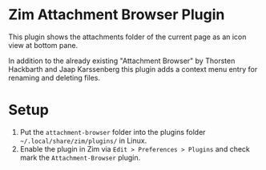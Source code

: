 # Zim Attachment Browser Plugin

This plugin shows the attachments folder of the current page as an
icon view at bottom pane.

In addition to the already existing "Attachment Browser" by Thorsten Hackbarth and Jaap Karssenberg 
this plugin adds a context menu entry for renaming and deleting files.

# Setup

1. Put the `attachment-browser` folder into the plugins folder `~/.local/share/zim/plugins/` in Linux.
2. Enable the plugin in Zim via `Edit > Preferences > Plugins` and check mark the `Attachment-Browser` plugin.

